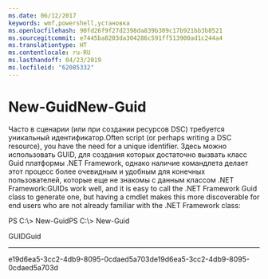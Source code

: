 ```yaml
---
ms.date: 06/12/2017
keywords: wmf,powershell,установка
ms.openlocfilehash: 90fd26f9f27d2398da839b309c17b921bb3b8521
ms.sourcegitcommit: e7445ba8203da304286c591ff513900ad1c244a4
ms.translationtype: HT
ms.contentlocale: ru-RU
ms.lasthandoff: 04/23/2019
ms.locfileid: "62085332"
---
```

# <a name="new-guid"></a><span data-ttu-id="ee5ae-102">New-Guid</span><span class="sxs-lookup"><span data-stu-id="ee5ae-102">New-Guid</span></span>
<span data-ttu-id="ee5ae-103">Часто в сценарии (или при создании ресурсов DSC) требуется уникальный идентификатор.</span><span class="sxs-lookup"><span data-stu-id="ee5ae-103">Often script (or perhaps writing a DSC resource), you have the need for a unique identifier.</span></span> <span data-ttu-id="ee5ae-104">Здесь можно использовать GUID, для создания которых достаточно вызвать класс Guid платформы .NET Framework, однако наличие командлета делает этот процесс более очевидным и удобным для конечных пользователей, которые еще не знакомы с данным классом .NET Framework:</span><span class="sxs-lookup"><span data-stu-id="ee5ae-104">GUIDs work well, and it is easy to call the .NET Framework Guid class to generate one, but having a cmdlet makes this more discoverable for end users who are not already familiar with the .NET Framework class:</span></span>

<span data-ttu-id="ee5ae-105">PS C:\\&gt; New-Guid</span><span class="sxs-lookup"><span data-stu-id="ee5ae-105">PS C:\\&gt; New-Guid</span></span>

<span data-ttu-id="ee5ae-106">GUID</span><span class="sxs-lookup"><span data-stu-id="ee5ae-106">Guid</span></span>

----

<span data-ttu-id="ee5ae-107">e19d6ea5-3cc2-4db9-8095-0cdaed5a703d</span><span class="sxs-lookup"><span data-stu-id="ee5ae-107">e19d6ea5-3cc2-4db9-8095-0cdaed5a703d</span></span>
